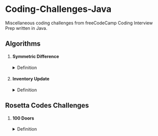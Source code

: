 # Coding-Challenges-Java
Miscellaneous coding challenges from freeCodeCamp Coding Interview Prep written in Java.

<h2>Algorithms</h2>
<ol>

<li><h4>Symmetric Difference</h4><details><summary>Definition</summary><blockquote>
The symmetric difference of two sets is the set of elements that belong to one of the sets but not to both. 
It represents the elements that are exclusive to each set and can be computed as the union of the elements in one set and the complement of the intersection of both sets. 
<br><br>The code takes a variable number of sets of a variable number of values and makes the symmetric difference of all of them.</blockquote></details>
</li>

<li><h4>Inventory Update</h4><details><summary>Definition</summary><blockquote>
Compare and update the inventory stored in a 2D array of items against a second 2D array of items of a fresh delivery. 
Updates the current existing inventory item quantities. 
If an item cannot be found, it adds the new item and quantity into the inventory array. 
The returned inventory array is sorted in alphabetical order by each item's name.</blockquote></details>
</li>

</ol>

<h2>Rosetta Codes Challenges</h2>
<ol>

<li><h4>100 Doors</h4><details><summary>Definition</summary><blockquote>
There are 100 doors in a row that are all initially closed. You make 100 passes by the doors.
The first time through, visit every door and 'toggle' the door (if the door is closed, open it;
if it is open, close it). The second time, only visit every 2nd door (i.e., door #2, #4, #6, ...) and toggle it.
The third time, visit every 3rd door (i.e., door #3, #6, #9, ...), etc., until you only visit the 100th door.
<br><br>The function determines the state of the doors after the last pass and prints each opened doors number</blockquote></details>
</li>

</ol>
